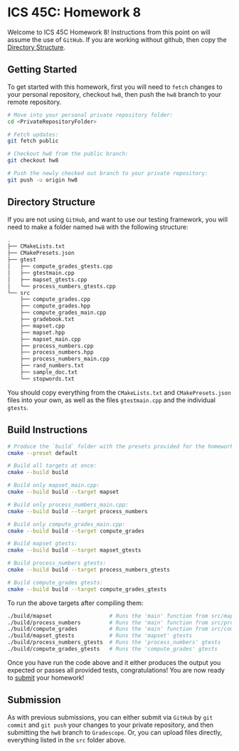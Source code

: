 # ICS 45C: Homework 8

Welcome to ICS 45C Homework 8! Instructions from this point on will assume the use of `GitHub`.
If you are working without github, then copy the [Directory Structure](#directory-structure).

## Getting Started

To get started with this homework, first you will need to `fetch` changes to your personal repository,
checkout `hw8`, then push the `hw8` branch to your remote repository.

```bash
# Move into your personal private repository folder:
cd <PrivateRepositoryFolder>

# Fetch updates:
git fetch public

# Checkout hw8 from the public branch:
git checkout hw8

# Push the newly checked out branch to your private repository:
git push -u origin hw8
```

## Directory Structure

If you are not using `GitHub`, and want to use our testing framework, you will need to make a folder
named `hw8` with the following structure:

```bash
.
├── CMakeLists.txt
├── CMakePresets.json
├── gtest
│   ├── compute_grades_gtests.cpp
│   ├── gtestmain.cpp
│   ├── mapset_gtests.cpp
│   └── process_numbers_gtests.cpp
└── src
    ├── compute_grades.cpp
    ├── compute_grades.hpp
    ├── compute_grades_main.cpp
    ├── gradebook.txt
    ├── mapset.cpp
    ├── mapset.hpp
    ├── mapset_main.cpp
    ├── process_numbers.cpp
    ├── process_numbers.hpp
    ├── process_numbers_main.cpp
    ├── rand_numbers.txt
    ├── sample_doc.txt
    └── stopwords.txt
```

You should copy everything from the `CMakeLists.txt` and `CMakePresets.json` files into your own,
as well as the files `gtestmain.cpp` and the individual `gtests`.

## Build Instructions

```bash
# Produce the `build` folder with the presets provided for the homework:
cmake --preset default

# Build all targets at once:
cmake --build build

# Build only mapset_main.cpp:
cmake --build build --target mapset

# Build only process_numbers_main.cpp:
cmake --build build --target process_numbers

# Build only compute_grades_main.cpp:
cmake --build build --target compute_grades

# Build mapset gtests:
cmake --build build --target mapset_gtests

# Build process_numbers gtests:
cmake --build build --target process_numbers_gtests

# Build compute_grades gtests:
cmake --build build --target compute_grades_gtests
```

To run the above targets after compiling them:

```bash
./build/mapset                  # Runs the 'main' function from src/mapset_main.cpp
./build/process_numbers         # Runs the 'main' function from src/process_numbers_main.cpp
./build/compute_grades          # Runs the 'main' function from src/compute_grades_main.cpp
./build/mapset_gtests           # Runs the 'mapset' gtests
./build/process_numbers_gtests  # Runs the 'process_numbers' gtests
./build/compute_grades_gtests   # Runs the 'compute_grades' gtests
```

Once you have run the code above and it either produces the output you expected or passes
all provided tests, congratulations! You are now ready to [submit](#submission) your homework!

## Submission

As with previous submissions, you can either submit via `GitHub` by `git commit` and `git push` your
changes to your private repository, and then submitting the `hw8` branch to `Gradescope`. Or, you can
upload files directly, everything listed in the `src` folder above.
